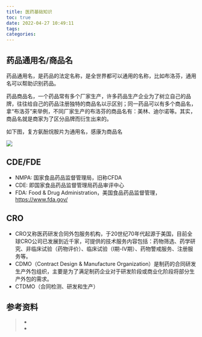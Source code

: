 ```yaml
---
title: 医药基础知识
toc: true
date: 2022-04-27 10:49:11
tags:
categories:
---
```



## 药品通用名/商品名
药品通用名，是药品的法定名称，是全世界都可以通用的名称，比如布洛芬，通用名可以帮助识别药品。

药品商品名，一个药品常有多个厂家生产，许多药品生产企业为了树立自己的品牌，往往给自己的药品注册独特的商品名以示区别；同一药品可以有多个商品名，拿“布洛芬”来举例，不同厂家生产的布洛芬的商品名有：美林、迪尔诺等。其实，商品名就是商家为了区分品牌而衍生出来的。

如下图，复方氨酚烷胺片为通用名，感康为商品名

![](./gk.jpeg)

## CDE/FDE
- NMPA: 国家食品药品监督管理局，旧称CFDA
- CDE: 即国家食品药品监督管理局药品审评中心
- FDA: Food & Drug Administration，美国食品药品监督管理，https://www.fda.gov/

## CRO
- CRO又称医药研发合同外包服务机构，于20世纪70年代起源于美国，目前全球CRO公司已发展到近千家，可提供的技术服务内容包括：药物筛选、药学研究、非临床试验（药物评价）、临床试验（Ⅰ期-IV期）、药物警戒服务、注册服务等。
- CDMO（Contract Design & Manufacture Organization）是制药的合同研发生产外包组织，主要是为了满足制药企业对于研发阶段或商业化阶段将部分生产外包的需求。
- CTDMO（合同检测、研发和生产）

## 参考资料
> - []()
> - []()

